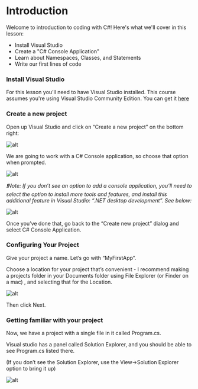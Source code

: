 
# Introduction
Welcome to introduction to coding with C#!
Here's what we'll cover in this lesson:
* Install Visual Studio
* Create a "C# Console Application"
* Learn about Namespaces, Classes, and Statements
* Write our first lines of code


### Install Visual Studio

For this lesson you’ll need to have Visual Studio installed. This course assumes you're using Visual Studio Community Edition. You can get it [here](https://visualstudio.microsoft.com/free-developer-offers/)


### Create a new project

Open up Visual Studio and click on “Create a new project” on the bottom right:


![alt]({{site.baseurl}}/img/1/1_createproject.png "image_tooltip")


We are going to work with a C# Console application, so choose that option when prompted.


![alt]({{site.baseurl}}/img/1/2_consoleapplication.png "image_tooltip")


_❗Note: If you don’t see an option to add a console application, you’ll need to select the option to install more tools and features, and install this additional feature in Visual Studio: “.NET desktop development”. See below:_

![alt]({{site.baseurl}}/img/1/3_dotnetfeature.png "image_tooltip")


Once you’ve done that, go back to the “Create new project” dialog and select C# Console Application.


### Configuring Your Project

Give your project a name. Let’s go with “MyFirstApp”.

Choose a location for your project that’s convenient - I recommend making a projects folder in your Documents folder using File Explorer (or Finder on a mac) , and selecting that for the Location.


![alt]({{site.baseurl}}/img/1/4_projectname.png "image_tooltip")


Then click Next.


### Getting familiar with your project

Now, we have  a project with a single file in it called Program.cs.

Visual studio has a panel called Solution Explorer, and you should be able to see Program.cs listed there.

(If you don’t see the Solution Explorer, use the View->Solution Explorer option to bring it up)


![alt]({{site.baseurl}}/img/1/5_solutionexplorer.png "image_tooltip")

